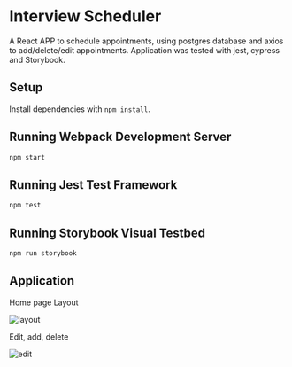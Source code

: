 # Interview Scheduler

A React APP to schedule appointments, using postgres database and axios to add/delete/edit appointments. 
Application was tested with jest, cypress and Storybook.

## Setup

Install dependencies with `npm install`.

## Running Webpack Development Server

```sh
npm start
```

## Running Jest Test Framework

```sh
npm test
```

## Running Storybook Visual Testbed

```sh
npm run storybook
```

## Application

Home page Layout 

![layout](https://github.com/nktrancs/scheduler/blob/master/public/images/schedule.png)

Edit, add, delete 

![edit](https://github.com/nktrancs/scheduler/blob/master/public/images/addstudent.png)